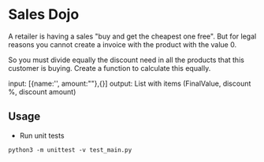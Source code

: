 # Sales Dojo

A retailer is having a sales "buy and get the cheapest one free". But for legal reasons you cannot create a invoice with the product with the value 0.

So you must divide equally the discount need in all the products that this customer is buying. Create a function to calculate this equally.

input: [{name:'', amount:""},{}] output: List with items (FinalValue, discount %, discount amount)

## Usage

* Run unit tests

```shell
python3 -m unittest -v test_main.py
```